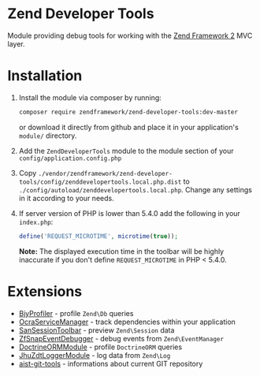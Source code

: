 Zend Developer Tools
====================

Module providing debug tools for working with the [Zend Framework 2](https://github.com/zendframework/zf2) MVC
layer.

Installation
============

1. Install the module via composer by running:

   ```sh
   composer require zendframework/zend-developer-tools:dev-master
   ```
   or download it directly from github and place it in your application's `module/` directory.
2. Add the `ZendDeveloperTools` module to the module section of your `config/application.config.php`
3. Copy `./vendor/zendframework/zend-developer-tools/config/zenddevelopertools.local.php.dist` to
   `./config/autoload/zenddevelopertools.local.php`. Change any settings in it
   according to your needs.
4. If server version of PHP is lower than 5.4.0 add the following in your `index.php`:
   ```php
   define('REQUEST_MICROTIME', microtime(true));
   ```

   **Note:** The displayed execution time in the toolbar will be highly inaccurate
    if you don't define `REQUEST_MICROTIME` in PHP < 5.4.0.

Extensions
==========

* [BjyProfiler](https://github.com/bjyoungblood/BjyProfiler) - profile `Zend\Db` queries
* [OcraServiceManager](https://github.com/Ocramius/OcraServiceManager) - track dependencies within your application
* [SanSessionToolbar](https://github.com/samsonasik/SanSessionToolbar) - preview `Zend\Session` data
* [ZfSnapEventDebugger](https://github.com/snapshotpl/ZfSnapEventDebugger) - debug events from `Zend\EventManager`
* [DoctrineORMModule](https://github.com/doctrine/DoctrineORMModule) - profile `DoctrineORM` queries
* [JhuZdtLoggerModule](https://github.com/jhuet/JhuZdtLoggerModule) - log data from `Zend\Log`
* [aist-git-tools](https://github.com/ma-si/aist-git-tools) - informations about current GIT repository
